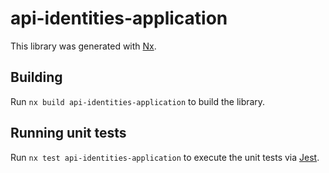 # api-identities-application

This library was generated with [Nx](https://nx.dev).

## Building

Run `nx build api-identities-application` to build the library.

## Running unit tests

Run `nx test api-identities-application` to execute the unit tests via [Jest](https://jestjs.io).

